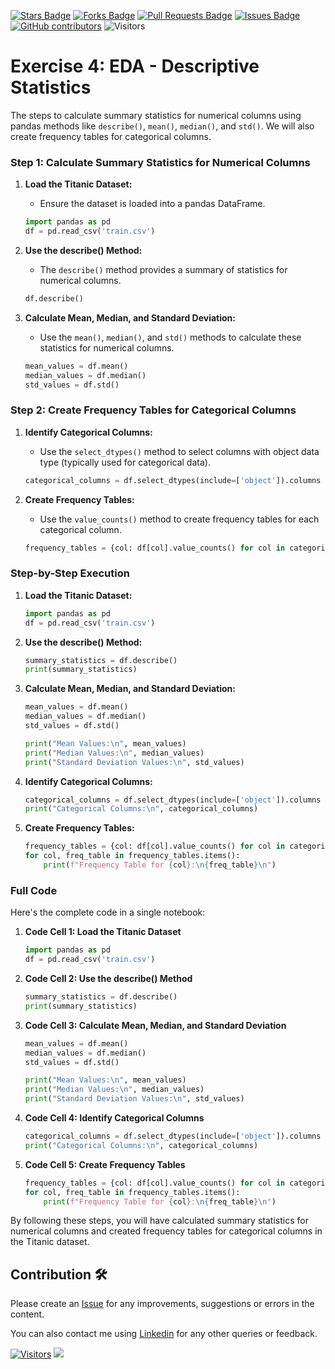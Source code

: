 
<a href="https://github.com/drshahizan/Python_EDA/stargazers"><img src="https://img.shields.io/github/stars/drshahizan/Python_EDA" alt="Stars Badge"/></a>
<a href="https://github.com/drshahizan/Python_EDA/network/members"><img src="https://img.shields.io/github/forks/drshahizan/Python_EDA" alt="Forks Badge"/></a>
<a href="https://github.com/drshahizan/Python_EDA/pulls"><img src="https://img.shields.io/github/issues-pr/drshahizan/Python_EDA" alt="Pull Requests Badge"/></a>
<a href="https://github.com/drshahizan/Python_EDA/issues"><img src="https://img.shields.io/github/issues/drshahizan/Python_EDA" alt="Issues Badge"/></a>
<a href="https://github.com/drshahizan/Python_EDA/graphs/contributors"><img alt="GitHub contributors" src="https://img.shields.io/github/contributors/drshahizan/Python_EDA?color=2b9348"></a>
![Visitors](https://api.visitorbadge.io/api/visitors?path=https%3A%2F%2Fgithub.com%2Fdrshahizan%2FPython_EDA&labelColor=%23d9e3f0&countColor=%23697689&style=flat)

# Exercise 4: EDA - Descriptive Statistics

The steps to calculate summary statistics for numerical columns using pandas methods like `describe()`, `mean()`, `median()`, and `std()`. We will also create frequency tables for categorical columns.

### Step 1: Calculate Summary Statistics for Numerical Columns

1. **Load the Titanic Dataset:**
   - Ensure the dataset is loaded into a pandas DataFrame.
   ```python
   import pandas as pd
   df = pd.read_csv('train.csv')
   ```

2. **Use the describe() Method:**
   - The `describe()` method provides a summary of statistics for numerical columns.
   ```python
   df.describe()
   ```

3. **Calculate Mean, Median, and Standard Deviation:**
   - Use the `mean()`, `median()`, and `std()` methods to calculate these statistics for numerical columns.
   ```python
   mean_values = df.mean()
   median_values = df.median()
   std_values = df.std()
   ```

### Step 2: Create Frequency Tables for Categorical Columns

1. **Identify Categorical Columns:**
   - Use the `select_dtypes()` method to select columns with object data type (typically used for categorical data).
   ```python
   categorical_columns = df.select_dtypes(include=['object']).columns
   ```

2. **Create Frequency Tables:**
   - Use the `value_counts()` method to create frequency tables for each categorical column.
   ```python
   frequency_tables = {col: df[col].value_counts() for col in categorical_columns}
   ```

### Step-by-Step Execution

1. **Load the Titanic Dataset:**
   ```python
   import pandas as pd
   df = pd.read_csv('train.csv')
   ```

2. **Use the describe() Method:**
   ```python
   summary_statistics = df.describe()
   print(summary_statistics)
   ```

3. **Calculate Mean, Median, and Standard Deviation:**
   ```python
   mean_values = df.mean()
   median_values = df.median()
   std_values = df.std()

   print("Mean Values:\n", mean_values)
   print("Median Values:\n", median_values)
   print("Standard Deviation Values:\n", std_values)
   ```

4. **Identify Categorical Columns:**
   ```python
   categorical_columns = df.select_dtypes(include=['object']).columns
   print("Categorical Columns:\n", categorical_columns)
   ```

5. **Create Frequency Tables:**
   ```python
   frequency_tables = {col: df[col].value_counts() for col in categorical_columns}
   for col, freq_table in frequency_tables.items():
       print(f"Frequency Table for {col}:\n{freq_table}\n")
   ```

### Full Code
Here's the complete code in a single notebook:

1. **Code Cell 1: Load the Titanic Dataset**
   ```python
   import pandas as pd
   df = pd.read_csv('train.csv')
   ```

2. **Code Cell 2: Use the describe() Method**
   ```python
   summary_statistics = df.describe()
   print(summary_statistics)
   ```

3. **Code Cell 3: Calculate Mean, Median, and Standard Deviation**
   ```python
   mean_values = df.mean()
   median_values = df.median()
   std_values = df.std()

   print("Mean Values:\n", mean_values)
   print("Median Values:\n", median_values)
   print("Standard Deviation Values:\n", std_values)
   ```

4. **Code Cell 4: Identify Categorical Columns**
   ```python
   categorical_columns = df.select_dtypes(include=['object']).columns
   print("Categorical Columns:\n", categorical_columns)
   ```

5. **Code Cell 5: Create Frequency Tables**
   ```python
   frequency_tables = {col: df[col].value_counts() for col in categorical_columns}
   for col, freq_table in frequency_tables.items():
       print(f"Frequency Table for {col}:\n{freq_table}\n")
   ```

By following these steps, you will have calculated summary statistics for numerical columns and created frequency tables for categorical columns in the Titanic dataset.


## Contribution 🛠️
Please create an [Issue](https://github.com/drshahizan/Python_EDA/issues) for any improvements, suggestions or errors in the content.

You can also contact me using [Linkedin](https://www.linkedin.com/in/drshahizan/) for any other queries or feedback.

[![Visitors](https://api.visitorbadge.io/api/visitors?path=https%3A%2F%2Fgithub.com%2Fdrshahizan&labelColor=%23697689&countColor=%23555555&style=plastic)](https://visitorbadge.io/status?path=https%3A%2F%2Fgithub.com%2Fdrshahizan)
![](https://hit.yhype.me/github/profile?user_id=81284918)


